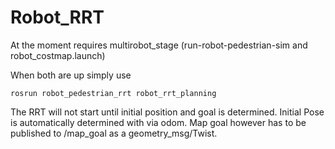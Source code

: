 # Robot_RRT

At the moment requires multirobot_stage (run-robot-pedestrian-sim and robot_costmap.launch)

When both are up simply use
<pre><code>rosrun robot_pedestrian_rrt robot_rrt_planning</code></pre>
The RRT will not start until initial position and goal is determined. Initial Pose is automatically determined with via odom.
Map goal however has to be published to /map_goal as a geometry_msg/Twist.
